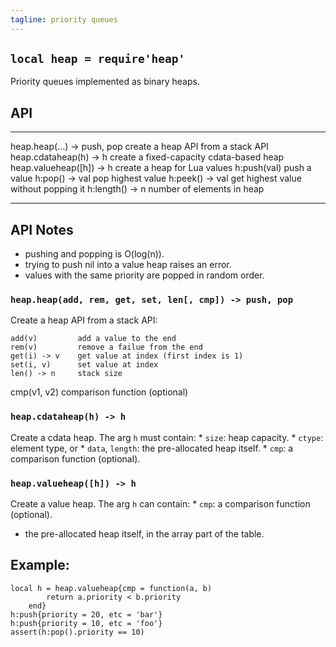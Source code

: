```yaml
---
tagline: priority queues
---
```


## `local heap = require'heap'`

Priority queues implemented as binary heaps.

## API

------------------------------ ----------------------------------------------------
heap.heap(...) -> push, pop    create a heap API from a stack API
heap.cdataheap(h) -> h         create a fixed-capacity cdata-based heap
heap.valueheap([h]) -> h       create a heap for Lua values
h:push(val)                    push a value
h:pop() -> val                 pop highest value
h:peek() -> val                get highest value without popping it
h:length() -> n                number of elements in heap
------------------------------ ----------------------------------------------------

## API Notes

  * pushing and popping is O(log(n)).
  * trying to push nil into a value heap raises an error.
  * values with the same priority are popped in random order.

### `heap.heap(add, rem, get, set, len[, cmp]) -> push, pop`

Create a heap API from a stack API:

	add(v)         add a value to the end
	rem(v)         remove a failue from the end
	get(i) -> v    get value at index (first index is 1)
	set(i, v)      set value at index
	len() -> n     stack size
   cmp(v1, v2)    comparison function (optional)

### `heap.cdataheap(h) -> h`

Create a cdata heap. The arg `h` must contain:
	* `size`: heap capacity.
	* `ctype`: element type, or
	* `data`, `length`: the pre-allocated heap itself.
	* `cmp`: a comparison function (optional).

### `heap.valueheap([h]) -> h`

Create a value heap. The arg `h` can contain:
	* `cmp`: a comparison function (optional).
   * the pre-allocated heap itself, in the array part of the table.

## Example:

	local h = heap.valueheap{cmp = function(a, b)
			return a.priority < b.priority
		end}
	h:push{priority = 20, etc = 'bar'}
	h:push{priority = 10, etc = 'foo'}
	assert(h:pop().priority == 10)
